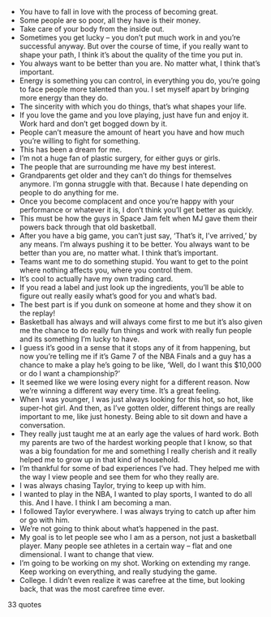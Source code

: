  - You have to fall in love with the process of becoming great.
 - Some people are so poor, all they have is their money.
 - Take care of your body from the inside out.
 - Sometimes you get lucky – you don’t put much work in and you’re successful anyway. But over the course of time, if you really want to shape your path, I think it’s about the quality of the time you put in.
 - You always want to be better than you are. No matter what, I think that’s important.
 - Energy is something you can control, in everything you do, you’re going to face people more talented than you. I set myself apart by bringing more energy than they do.
 - The sincerity with which you do things, that’s what shapes your life.
 - If you love the game and you love playing, just have fun and enjoy it. Work hard and don’t get bogged down by it.
 - People can’t measure the amount of heart you have and how much you’re willing to fight for something.
 - This has been a dream for me.
 - I’m not a huge fan of plastic surgery, for either guys or girls.
 - The people that are surrounding me have my best interest.
 - Grandparents get older and they can’t do things for themselves anymore. I’m gonna struggle with that. Because I hate depending on people to do anything for me.
 - Once you become complacent and once you’re happy with your performance or whatever it is, I don’t think you’ll get better as quickly.
 - This must be how the guys in Space Jam felt when MJ gave them their powers back through that old basketball.
 - After you have a big game, you can’t just say, ‘That’s it, I’ve arrived,’ by any means. I’m always pushing it to be better. You always want to be better than you are, no matter what. I think that’s important.
 - Teams want me to do something stupid. You want to get to the point where nothing affects you, where you control them.
 - It’s cool to actually have my own trading card.
 - If you read a label and just look up the ingredients, you’ll be able to figure out really easily what’s good for you and what’s bad.
 - The best part is if you dunk on someone at home and they show it on the replay!
 - Basketball has always and will always come first to me but it’s also given me the chance to do really fun things and work with really fun people and its something I’m lucky to have.
 - I guess it’s good in a sense that it stops any of it from happening, but now you’re telling me if it’s Game 7 of the NBA Finals and a guy has a chance to make a play he’s going to be like, ‘Well, do I want this $10,000 or do I want a championship?’
 - It seemed like we were losing every night for a different reason. Now we’re winning a different way every time. It’s a great feeling.
 - When I was younger, I was just always looking for this hot, so hot, like super-hot girl. And then, as I’ve gotten older, different things are really important to me, like just honesty. Being able to sit down and have a conversation.
 - They really just taught me at an early age the values of hard work. Both my parents are two of the hardest working people that I know, so that was a big foundation for me and something I really cherish and it really helped me to grow up in that kind of household.
 - I’m thankful for some of bad experiences I’ve had. They helped me with the way I view people and see them for who they really are.
 - I was always chasing Taylor, trying to keep up with him.
 - I wanted to play in the NBA, I wanted to play sports, I wanted to do all this. And I have. I think I am becoming a man.
 - I followed Taylor everywhere. I was always trying to catch up after him or go with him.
 - We’re not going to think about what’s happened in the past.
 - My goal is to let people see who I am as a person, not just a basketball player. Many people see athletes in a certain way – flat and one dimensional. I want to change that view.
 - I’m going to be working on my shot. Working on extending my range. Keep working on everything, and really studying the game.
 - College. I didn’t even realize it was carefree at the time, but looking back, that was the most carefree time ever.

33 quotes